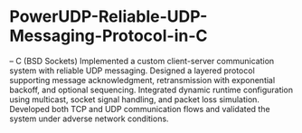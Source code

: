 # PowerUDP-Reliable-UDP-Messaging-Protocol-in-C
– C (BSD Sockets)
Implemented a custom client-server communication system with reliable UDP messaging. Designed a layered protocol supporting message acknowledgment, retransmission with exponential backoff, and optional sequencing. Integrated dynamic runtime configuration using multicast, socket signal handling, and packet loss simulation. Developed both TCP and UDP communication flows and validated the system under adverse network conditions.

